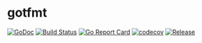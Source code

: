 # gotfmt

[![GoDoc](https://godoc.org/github.com/bep/gotfmt?status.svg)](https://godoc.org/github.com/bep/gotfmt)
[![Build Status](https://travis-ci.org/bep/gotfmt.svg)](https://travis-ci.org/bep/gotfmt)
[![Go Report Card](https://goreportcard.com/badge/github.com/bep/gotfmt)](https://goreportcard.com/report/github.com/bep/gotfmt)
[![codecov](https://codecov.io/gh/bep/gotfmt/branch/master/graph/badge.svg)](https://codecov.io/gh/bep/gotfmt)
[![Release](https://img.shields.io/github/release/bep/gotfmt.svg?style=flat-square)](https://github.com/bep/gotfmt/releases/latest)